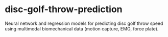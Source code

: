 # disc-golf-throw-prediction
Neural network and regression models for predicting disc golf throw speed using multimodal biomechanical data (motion capture, EMG, force plate).
